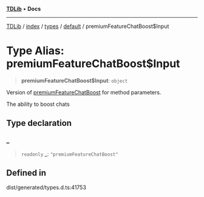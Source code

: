 [**TDLib**](../../../../../../README.md) • **Docs**

***

[TDLib](../../../../../../modules.md) / [index](../../../../../README.md) / [types](../../../README.md) / [default](../README.md) / premiumFeatureChatBoost$Input

# Type Alias: premiumFeatureChatBoost$Input

> **premiumFeatureChatBoost$Input**: `object`

Version of [premiumFeatureChatBoost](premiumFeatureChatBoost.md) for method parameters.

The ability to boost chats

## Type declaration

### \_

> `readonly` **\_**: `"premiumFeatureChatBoost"`

## Defined in

dist/generated/types.d.ts:41753
